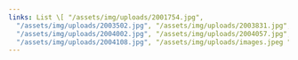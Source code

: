 ```yaml
---
links: List \[ "/assets/img/uploads/2001754.jpg",
  "/assets/img/uploads/2003502.jpg", "/assets/img/uploads/2003831.jpg",
  "/assets/img/uploads/2004002.jpg", "/assets/img/uploads/2004057.jpg",
  "/assets/img/uploads/2004108.jpg", "/assets/img/uploads/images.jpeg " ]
---
```

